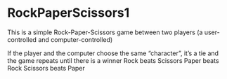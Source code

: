 # RockPaperScissors1
This is a simple Rock-Paper-Scissors game between two players (a user-controlled and computer-controlled)

If the player and the computer choose the same “character”, it’s a tie and the game repeats until there is a winner
Rock beats Scissors
Paper beats Rock
Scissors beats Paper
